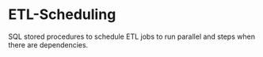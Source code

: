 # ETL-Scheduling
SQL stored procedures to schedule ETL jobs to run parallel and steps when there are dependencies.
